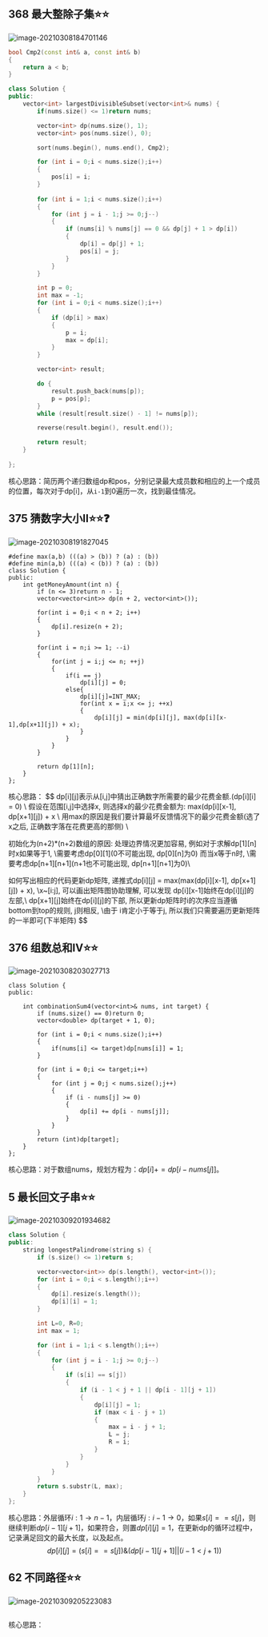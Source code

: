 ## 368 最大整除子集:star::star:

![image-20210308184701146](动态规划.assets/image-20210308184701146.png)

```c++
bool Cmp2(const int& a, const int& b)
{
    return a < b;
}

class Solution {
public:
    vector<int> largestDivisibleSubset(vector<int>& nums) {
        if(nums.size() <= 1)return nums;

        vector<int> dp(nums.size(), 1);
        vector<int> pos(nums.size(), 0);

        sort(nums.begin(), nums.end(), Cmp2);

        for (int i = 0;i < nums.size();i++)
        {
            pos[i] = i;
        }
        
        for (int i = 1;i < nums.size();i++)
        {
            for (int j = i - 1;j >= 0;j--)
            {
                if (nums[i] % nums[j] == 0 && dp[j] + 1 > dp[i])
                {
                    dp[i] = dp[j] + 1;
                    pos[i] = j;
                }
            }
        }

        int p = 0;
        int max = -1;
        for (int i = 0;i < nums.size();i++)
        {
            if (dp[i] > max)
            {
                p = i;
                max = dp[i];
            }
        }

        vector<int> result;

        do {
            result.push_back(nums[p]);
            p = pos[p];
        }
        while (result[result.size() - 1] != nums[p]);

        reverse(result.begin(), result.end());

        return result;
    }
    
};
```

核心思路：简历两个递归数组dp和pos，分别记录最大成员数和相应的上一个成员的位置，每次对于dp[i]，从`i-1`到0遍历一次，找到最佳情况。



## 375 猜数字大小II:star::star:❓️

![image-20210308191827045](动态规划.assets/image-20210308191827045.png)

```
#define max(a,b) (((a) > (b)) ? (a) : (b))
#define min(a,b) (((a) < (b)) ? (a) : (b))
class Solution {
public:
    int getMoneyAmount(int n) {
        if (n <= 3)return n - 1;
        vector<vector<int>> dp(n + 2, vector<int>());

        for(int i = 0;i < n + 2; i++)
        {
            dp[i].resize(n + 2);
        }

        for(int i = n;i >= 1; --i)
        {
            for(int j = i;j <= n; ++j)
            {
                if(i == j)
                    dp[i][j] = 0;
                else{
                    dp[i][j]=INT_MAX;
                    for(int x = i;x <= j; ++x)
                    {
                        dp[i][j] = min(dp[i][j], max(dp[i][x-1],dp[x+1][j]) + x);
                    }
                }
            }
        }
        
        return dp[1][n];
    }
};
```

核心思路：
$$
dp[i][j]表示从[i,j]中猜出正确数字所需要的最少花费金额.(dp[i][i] = 0) \\
 假设在范围[i,j]中选择x, 则选择x的最少花费金额为: max(dp[i][x-1], dp[x+1][j]) + x \\
 用max的原因是我们要计算最坏反馈情况下的最少花费金额(选了x之后, 正确数字落在花费更高的那侧) \\

初始化为(n+2)*(n+2)数组的原因: 处理边界情况更加容易, 例如对于求解dp[1][n]时x如果等于1, \\需要考虑dp[0][1](0不可能出现, dp[0][n]为0)
而当x等于n时, \\需要考虑dp[n+1][n+1](n+1也不可能出现, dp[n+1][n+1]为0)\\

如何写出相应的代码更新dp矩阵, 递推式dp[i][j] = max(max(dp[i][x-1], dp[x+1][j]) + x), \\x~[i:j], 可以画出矩阵图协助理解, 可以发现
dp[i][x-1]始终在dp[i][j]的左部,\\ dp[x+1][j]始终在dp[i][j]的下部, 所以更新dp矩阵时i的次序应当遵循bottom到top的规则, j则相反, 
\\由于
i肯定小于等于j, 所以我们只需要遍历更新矩阵的一半即可(下半矩阵)
$$


## 376 组数总和IV:star::star:

![image-20210308203027713](动态规划.assets/image-20210308203027713.png)

```
class Solution {
public:
    
    int combinationSum4(vector<int>& nums, int target) {
        if (nums.size() == 0)return 0;
        vector<double> dp(target + 1, 0);

        for (int i = 0;i < nums.size();i++)
        {
            if(nums[i] <= target)dp[nums[i]] = 1;
        }

        for (int i = 0;i <= target;i++)
        {
            for (int j = 0;j < nums.size();j++)
            {
                if (i - nums[j] >= 0)
                {
                    dp[i] += dp[i - nums[j]];
                }
            }
        }
        return (int)dp[target];
    }    
};
```

核心思路：对于数组nums，规划方程为：$dp[i]+=dp[i-nums[j]]$。



## 5 最长回文子串:star::star:

![image-20210309201934682](动态规划.assets/image-20210309201934682.png)

```c++
class Solution {
public:
    string longestPalindrome(string s) {
        if (s.size() <= 1)return s;

		vector<vector<int>> dp(s.length(), vector<int>());
		for (int i = 0;i < s.length();i++)
		{
			dp[i].resize(s.length());
			dp[i][i] = 1;
		}

		int L=0, R=0;
		int max = 1;

		for (int i = 1;i < s.length();i++)
		{
			for (int j = i - 1;j >= 0;j--)
			{
				if (s[i] == s[j])
				{
					if (i - 1 < j + 1 || dp[i - 1][j + 1])
					{
						dp[i][j] = 1;
						if (max < i - j + 1)
						{
							max = i - j + 1;
							L = j;
							R = i;
						}
					}
				}
			}
		}
		return s.substr(L, max);
    }
};
```

核心思路：外层循环$i:1\rightarrow n-1$，内层循环$j:i-1\rightarrow 0$，如果$s[i]==s[j]$，则继续判断$dp[i-1][j+1]$，如果符合，则置$dp[i][j]=1$，在更新dp的循环过程中，记录满足回文的最大长度，以及起点。
$$
dp[i][j]=(s[i]==s[j]) \&(dp[i-1][j+1]||(i-1<j+1))
$$


## 62 不同路径:star::star:

![image-20210309205223083](动态规划.assets/image-20210309205223083.png)

```

```

核心思路：